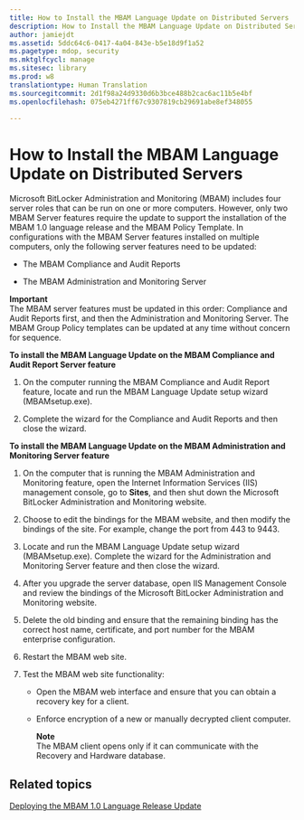 ```yaml
---
title: How to Install the MBAM Language Update on Distributed Servers
description: How to Install the MBAM Language Update on Distributed Servers
author: jamiejdt
ms.assetid: 5ddc64c6-0417-4a04-843e-b5e18d9f1a52
ms.pagetype: mdop, security
ms.mktglfcycl: manage
ms.sitesec: library
ms.prod: w8
translationtype: Human Translation
ms.sourcegitcommit: 2d1f98a24d9330d6b3bce488b2cac6ac11b5e4bf
ms.openlocfilehash: 075eb4271ff67c9307819cb29691abe8ef348055

---
```



# How to Install the MBAM Language Update on Distributed Servers


Microsoft BitLocker Administration and Monitoring (MBAM) includes four server roles that can be run on one or more computers. However, only two MBAM Server features require the update to support the installation of the MBAM 1.0 language release and the MBAM Policy Template. In configurations with the MBAM Server features installed on multiple computers, only the following server features need to be updated:

-   The MBAM Compliance and Audit Reports

-   The MBAM Administration and Monitoring Server

**Important**  
The MBAM server features must be updated in this order: Compliance and Audit Reports first, and then the Administration and Monitoring Server. The MBAM Group Policy templates can be updated at any time without concern for sequence.

 

**To install the MBAM Language Update on the MBAM Compliance and Audit Report Server feature**

1.  On the computer running the MBAM Compliance and Audit Report feature, locate and run the MBAM Language Update setup wizard (MBAMsetup.exe).

2.  Complete the wizard for the Compliance and Audit Reports and then close the wizard.

**To install the MBAM Language Update on the MBAM Administration and Monitoring Server feature**

1.  On the computer that is running the MBAM Administration and Monitoring feature, open the Internet Information Services (IIS) management console, go to **Sites**, and then shut down the Microsoft BitLocker Administration and Monitoring website.

2.  Choose to edit the bindings for the MBAM website, and then modify the bindings of the site. For example, change the port from 443 to 9443.

3.  Locate and run the MBAM Language Update setup wizard (MBAMsetup.exe). Complete the wizard for the Administration and Monitoring Server feature and then close the wizard.

4.  After you upgrade the server database, open IIS Management Console and review the bindings of the Microsoft BitLocker Administration and Monitoring website.

5.  Delete the old binding and ensure that the remaining binding has the correct host name, certificate, and port number for the MBAM enterprise configuration.

6.  Restart the MBAM web site.

7.  Test the MBAM web site functionality:

    -   Open the MBAM web interface and ensure that you can obtain a recovery key for a client.

    -   Enforce encryption of a new or manually decrypted client computer.

        **Note**  
        The MBAM client opens only if it can communicate with the Recovery and Hardware database.

         

## Related topics


[Deploying the MBAM 1.0 Language Release Update](deploying-the-mbam-10-language-release-update.md)

 

 








<!--HONumber=Jun16_HO4-->



